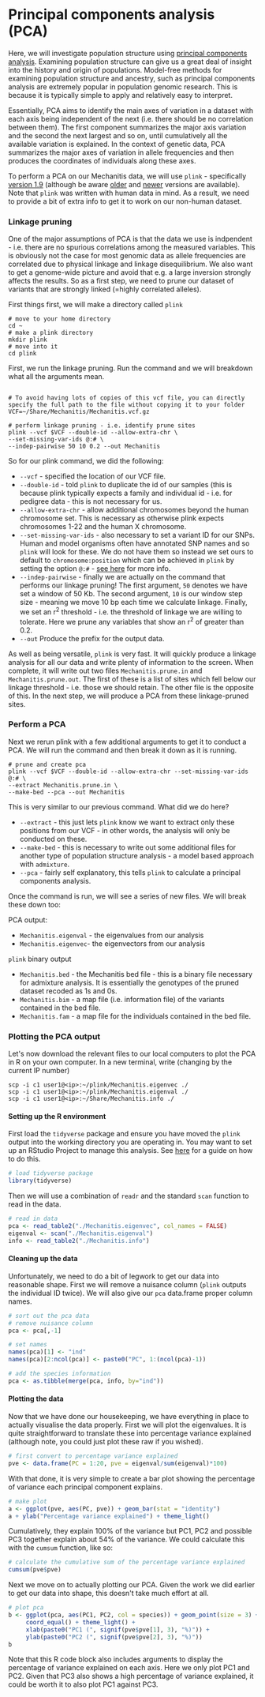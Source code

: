 # Principal components analysis (PCA)

Here, we will investigate population structure using [principal components analysis](https://en.wikipedia.org/wiki/Principal_component_analysis). Examining population structure can give us a great deal of insight into the history and origin of populations. Model-free methods for examining population structure and ancestry, such as principal components analysis are extremely popular in population genomic research. This is because it is typically simple to apply and relatively easy to interpret.

Essentially, PCA aims to identify the main axes of variation in a dataset with each axis being independent of the next (i.e. there should be no correlation between them). The first component summarizes the major axis variation and the second the next largest and so on, until cumulatively all the available variation is explained. In the context of genetic data, PCA summarizes the major axes of variation in allele frequencies and then produces the coordinates of individuals along these axes.

To perform a PCA on our Mechanitis data, we will use `plink` - specifically [version 1.9](https://www.cog-genomics.org/plink/1.9/) (although be aware [older](http://zzz.bwh.harvard.edu/plink/) and [newer](https://www.cog-genomics.org/plink/2.0/) versions are available). Note that `plink` was written with human data in mind. As a result, we need to provide a bit of extra info to get it to work on our non-human dataset.

### Linkage pruning

One of the major assumptions of PCA is that the data we use is indpendent - i.e. there are no spurious correlations among the measured variables. This is obviously not the case for most genomic data as allele frequencies are correlated due to physical linkage and linkage disequilibrium. We also want to get a genome-wide picture and avoid that e.g. a large inversion strongly affects the results. So as a first step, we need to prune our dataset of variants that are strongly linked (=highly correlated alleles).

First things first, we will make a directory called `plink`

```shell
# move to your home directory
cd ~
# make a plink directory
mkdir plink
# move into it
cd plink
```

First, we run the linkage pruning. Run the command and we will breakdown what all the arguments mean.

```shell

# To avoid having lots of copies of this vcf file, you can directly specify the full path to the file without copying it to your folder
VCF=~/Share/Mechanitis/Mechanitis.vcf.gz

# perform linkage pruning - i.e. identify prune sites
plink --vcf $VCF --double-id --allow-extra-chr \
--set-missing-var-ids @:# \
--indep-pairwise 50 10 0.2 --out Mechanitis
```
So for our plink command, we did the following:

* `--vcf` - specified the location of our VCF file.
* `--double-id` - told `plink` to duplicate the id of our samples (this is because plink typically expects a family and individual id - i.e. for pedigree data - this is not necessary for us.
* `--allow-extra-chr` - allow additional chromosomes beyond the human chromosome set. This is necessary as otherwise plink expects chromosomes 1-22 and the human X chromosome.
* `--set-missing-var-ids` - also necessary to set a variant ID for our SNPs. Human and model organisms often have annotated SNP names and so `plink` will look for these. We do not have them so instead we set ours to default to `chromosome:position` which can be achieved in `plink` by setting the option `@:#` - [see here](https://www.cog-genomics.org/plink/1.9/data#set_missing_var_ids) for more info.
* `--indep-pairwise` - finally we are actually on the command that performs our linkage pruning! The first argument, `50` denotes we have set a window of 50 Kb. The second argument, `10` is our window step size - meaning we move 10 bp each time we calculate linkage. Finally, we set an r<sup>2</sup> threshold - i.e. the threshold of linkage we are willing to tolerate. Here we prune any variables that show an r<sup>2</sup> of greater than 0.2.
* `--out` Produce the prefix for the output data.

As well as being versatile, `plink` is very fast. It will quickly produce a linkage analysis for all our data and write plenty of information to the screen. When complete, it will write out two files `Mechanitis.prune.in` and `Mechanitis.prune.out`. The first of these is a list of sites which fell below our linkage threshold - i.e. those we should retain. The other file is the opposite of this. In the next step, we will produce a PCA from these linkage-pruned sites.

### Perform a PCA

Next we rerun plink with a few additional arguments to get it to conduct a PCA. We will run the command and then break it down as it is running.

```shell
# prune and create pca
plink --vcf $VCF --double-id --allow-extra-chr --set-missing-var-ids @:# \
--extract Mechanitis.prune.in \
--make-bed --pca --out Mechanitis
```

This is very similar to our previous command. What did we do here?

* `--extract` - this just lets `plink` know we want to extract only these positions from our VCF - in other words, the analysis will only be conducted on these.
* `--make-bed` - this is necessary to write out some additional files for another type of population structure analysis - a model based approach with `admixture`.
* `--pca` - fairly self explanatory, this tells `plink` to calculate a principal components analysis.

Once the command is run, we will see a series of new files. We will break these down too:

PCA output:

* `Mechanitis.eigenval` - the eigenvalues from our analysis
* `Mechanitis.eigenvec`- the eigenvectors from our analysis

`plink` binary output

* `Mechanitis.bed` - the Mechanitis bed file - this is a binary file necessary for admixture analysis. It is essentially the genotypes of the pruned dataset recoded as 1s and 0s.
* `Mechanitis.bim` - a map file (i.e. information file) of the variants contained in the bed file.  
* `Mechanitis.fam` - a map file for the individuals contained in the bed file.

### Plotting the PCA output

Let's now download the relevant files to our local computers to plot the PCA in R on your own computer.
In a new terminal, write (changing <ip> by the current IP number)
```shell
scp -i c1 user1@<ip>:~/plink/Mechanitis.eigenvec ./
scp -i c1 user1@<ip>:~/plink/Mechanitis.eigenval ./
scp -i c1 user1@<ip>:~/Share/Mechanitis.info ./

```

#### Setting up the R environment

First load the `tidyverse` package and ensure you have moved the `plink` output into the working directory you are operating in. You may want to set up an RStudio Project to manage this analysis. See [here](https://speciationgenomics.github.io/more_advanced_R/) for a guide on how to do this.

``` r
# load tidyverse package
library(tidyverse)
```

Then we will use a combination of `readr` and the standard `scan` function to read in the data.

``` r
# read in data
pca <- read_table2("./Mechanitis.eigenvec", col_names = FALSE)
eigenval <- scan("./Mechanitis.eigenval")
info <- read_table2("./Mechanitis.info")
```

#### Cleaning up the data

Unfortunately, we need to do a bit of legwork to get our data into reasonable shape. First we will remove a nuisance column (`plink` outputs the individual ID twice). We will also give our `pca` data.frame proper column names.

``` r
# sort out the pca data
# remove nuisance column
pca <- pca[,-1]

# set names
names(pca)[1] <- "ind"
names(pca)[2:ncol(pca)] <- paste0("PC", 1:(ncol(pca)-1))

# add the species information
pca <- as.tibble(merge(pca, info, by="ind"))
```

#### Plotting the data

Now that we have done our housekeeping, we have everything in place to actually visualise the data properly. First we will plot the eigenvalues. It is quite straightforward to translate these into percentage variance explained (although note, you could just plot these raw if you wished).

``` r
# first convert to percentage variance explained
pve <- data.frame(PC = 1:20, pve = eigenval/sum(eigenval)*100)
```

With that done, it is very simple to create a bar plot showing the percentage of variance each principal component explains.

``` r
# make plot
a <- ggplot(pve, aes(PC, pve)) + geom_bar(stat = "identity")
a + ylab("Percentage variance explained") + theme_light()
```

Cumulatively, they explain 100% of the variance but PC1, PC2 and possible PC3 together explain about 54% of the variance. We could calculate this with the `cumsum` function, like so:

``` r
# calculate the cumulative sum of the percentage variance explained
cumsum(pve$pve)
```

Next we move on to actually plotting our PCA. Given the work we did earlier to get our data into shape, this doesn't take much effort at all.

``` r
# plot pca
b <- ggplot(pca, aes(PC1, PC2, col = species)) + geom_point(size = 3) +
     coord_equal() + theme_light() +
     xlab(paste0("PC1 (", signif(pve$pve[1], 3), "%)")) +
     ylab(paste0("PC2 (", signif(pve$pve[2], 3), "%)"))
b
```

Note that this R code block also includes arguments to display the percentage of variance explained on each axis. Here we only plot PC1 and PC2. Given that PC3 also shows a high percentage of variance explained, it could be worth it to also plot PC1 against PC3.
